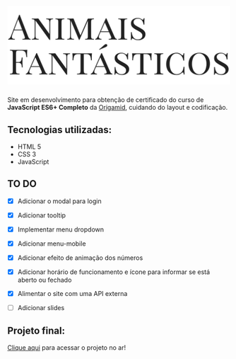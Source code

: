<h1 align="center">
    <img alt="Animais Fantásticos" src="./.github/animais-fantasticos.svg"/>
</h1>

Site em desenvolvimento para obtenção de certificado do curso de **JavaScript ES6+ Completo** da [Origamid](https://www.origamid.com/curso/javascript-completo-es6/), cuidando do layout e codificação.

## Tecnologias utilizadas:

+ HTML 5
+ CSS 3
+ JavaScript

## TO DO
- [x] Adicionar o modal para login
- [x] Adicionar tooltip
- [x] Implementar menu dropdown
- [x] Adicionar menu-mobile
- [x] Adicionar efeito de animação dos números
- [x] Adicionar horário de funcionamento e ícone para informar se está aberto ou fechado
- [x] Alimentar o site com uma API externa
- [ ] Adicionar slides


## Projeto final:
[Clique aqui](https://origamid.github.io/animais-fantasticos/) para acessar o projeto no ar!

